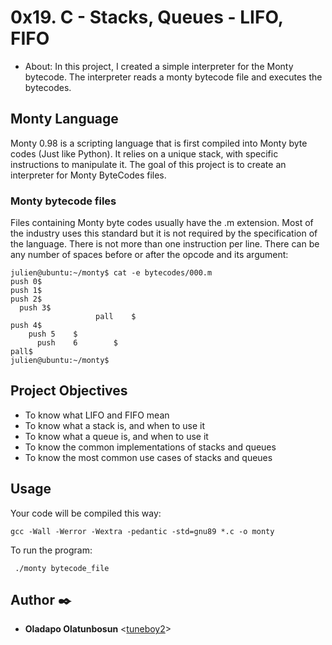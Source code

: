 # 0x19. C - Stacks, Queues - LIFO, FIFO
- About: In this project, I created a simple interpreter for the Monty bytecode. The interpreter reads a monty bytecode file and executes the bytecodes.

## Monty Language
Monty 0.98 is a scripting language that is first compiled into Monty byte codes (Just like Python). It relies on a unique stack, with specific instructions to manipulate it. The goal of this project is to create an interpreter for Monty ByteCodes files.

### Monty bytecode files
Files containing Monty byte codes usually have the .m extension. Most of the industry uses this standard but it is not required by the specification of the language. There is not more than one instruction per line. There can be any number of spaces before or after the opcode and its argument:
```
julien@ubuntu:~/monty$ cat -e bytecodes/000.m
push 0$
push 1$
push 2$
  push 3$
                   pall    $
push 4$
    push 5    $
      push    6        $
pall$
julien@ubuntu:~/monty$
``` 
## Project Objectives
- To know what LIFO and FIFO mean
- To know what a stack is, and when to use it
- To know what a queue is, and when to use it
- To know the common implementations of stacks and queues
- To know the most common use cases of stacks and queues

## Usage
Your code will be compiled this way:
```
gcc -Wall -Werror -Wextra -pedantic -std=gnu89 *.c -o monty
```
To run the program:
```
 ./monty bytecode_file
```

## Author :black_nib:
- **Oladapo Olatunbosun** <[tuneboy2](https://github.com/tuneboy2)>

